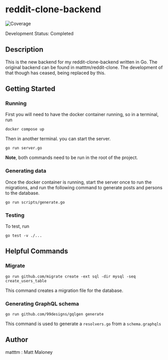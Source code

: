 # reddit-clone-backend
![Coverage](https://img.shields.io/badge/Coverage-73.9%25-brightgreen)

Development Status: Completed

## Description

This is the new backend for my reddit-clone-backend written in Go. The original backend can be found in matttm/reddit-clone. The development of that though has ceased, being replaced by this.

## Getting Started

### Running

First you will need to have the docker container running, so in a terminal, run
```
docker compose up
```
Then in another terminal. you can start the server.
```
go run server.go
```
**Note**, both commands need to be run in the root of the project.

### Generating data

Once the docker container is running, start the server once to run the migrations, and run the following command to generate posts and persons to the database.

```
go run scripts/generate.go
```

### Testing

To test, run
```
go test -v ./...
```

## Helpful Commands

### Migrate

```
go run github.com/migrate create -ext sql -dir mysql -seq create_users_table
```
This command creates a migration file for the database.

### Generating GraphQL schema

```
go run github.com/99designs/gqlgen generate
```
This command is used to generate a `resolvers.go` from a `schema.graphqls`

## Author

matttm : Matt Maloney
